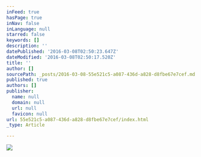 ```yaml
---
inFeed: true
hasPage: true
inNav: false
inLanguage: null
starred: false
keywords: []
description: ''
datePublished: '2016-03-08T02:50:23.647Z'
dateModified: '2016-03-08T02:50:17.520Z'
title: ''
author: []
sourcePath: _posts/2016-03-08-55e521c5-a087-436d-a828-d8fbe67e7cef.md
published: true
authors: []
publisher:
  name: null
  domain: null
  url: null
  favicon: null
url: 55e521c5-a087-436d-a828-d8fbe67e7cef/index.html
_type: Article

---
```

![](https://s3-us-west-2.amazonaws.com/the-grid-img/p/302d43f1caf583883fb781b173141fc5729faf26.png)